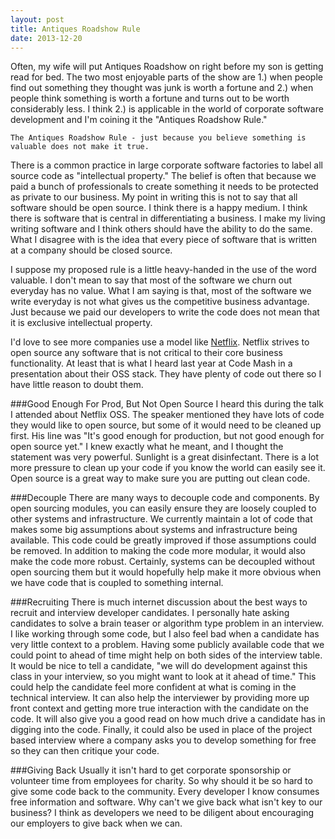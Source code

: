```yaml
---
layout: post
title: Antiques Roadshow Rule
date: 2013-12-20
---
```


Often, my wife will put Antiques Roadshow on right before my son is getting read for bed. The two most enjoyable parts of the show are 1.) when people find out something they thought was junk is worth a fortune and 2.) when people think something is worth a fortune and turns out to be worth considerably less. I think 2.) is applicable in the world of corporate software development and I'm coining it the "Antiques Roadshow Rule."

	The Antiques Roadshow Rule - just because you believe something is valuable does not make it true.

There is a common practice in large corporate software factories to label all source code as "intellectual property." The belief is often that because we paid a bunch of professionals to create something it needs to be protected as private to our business. My point in writing this is not to say that all software should be open source. I think there is a happy medium. I think there is software that is central in differentiating a business. I make my living writing software and I think others should have the ability to do the same. What I disagree with is the idea that every piece of software that is written at a company should be closed source.

I suppose my proposed rule is a little heavy-handed in the use of the word valuable. I don't mean to say that most of the software we churn out everyday has no value. What I am saying is that, most of the software we write everyday is not what gives us the competitive business advantage. Just because we paid our developers to write the code does not mean that it is exclusive intellectual property.

I'd love to see more companies use a model like [Netflix](http://netflix.github.io/#repo). Netflix strives to open source any software that is not critical to their core business functionality. At least that is what I heard last year at Code Mash in a presentation about their OSS stack. They have plenty of code out there so I have little reason to doubt them.

###Good Enough For Prod, But Not Open Source
I heard this during the talk I attended about Netflix OSS. The speaker mentioned they have lots of code they would like to open source, but some of it would need to be cleaned up first. His line was "It's good enough for production, but not good enough for open source yet." I knew exactly what he meant, and I thought the statement was very powerful. Sunlight is a great disinfectant. There is a lot more pressure to clean up your code if you know the world can easily see it. Open source is a great way to make sure you are putting out clean code.

###Decouple
There are many ways to decouple code and components. By open sourcing modules, you can easily ensure they are loosely coupled to other systems and infrastructure. We currently maintain a lot of code that makes some big assumptions about systems and infrastructure being available. This code could be greatly improved if those assumptions could be removed. In addition to making the code more modular, it would also make the code more robust. Certainly, systems can be decoupled without open sourcing them but it would hopefully help make it more obvious when we have code that is coupled to something internal.

###Recruiting
There is much internet discussion about the best ways to recruit and interview developer candidates. I personally hate asking candidates to solve a brain teaser or algorithm type problem in an interview. I like working through some code, but I also feel bad when a candidate has very little context to a problem. Having some publicly available code that we could point to ahead of time might help on both sides of the interview table. It would be nice to tell a candidate, "we will do development against this class in your interview, so you might want to look at it ahead of time." This could help the candidate feel more confident at what is coming in the technical interview. It can also help the interviewer by providing more up front context and getting more true interaction with the candidate on the code. It will also give you a good read on how much drive a candidate has in digging into the code. Finally, it could also be used in place of the project based interview where a company asks you to develop something for free so they can then critique your code. 

###Giving Back
Usually it isn't hard to get corporate sponsorship or volunteer time from employees for charity. So why should it be so hard to give some code back to the community. Every developer I know consumes free information and software. Why can't we give back what isn't key to our business?  I think as developers we need to be diligent about encouraging our employers to give back when we can. 

